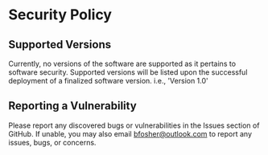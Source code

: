 # Security Policy

## Supported Versions

Currently, no versions of the software are supported as it pertains to software security. 
Supported versions will be listed upon the successful deployment of a finalized software version. 
i.e., 'Version 1.0'

## Reporting a Vulnerability

Please report any discovered bugs or vulnerabilities in the Issues section of GitHub. 
If unable, you may also email bfosher@outlook.com to report any issues, bugs, or concerns. 
